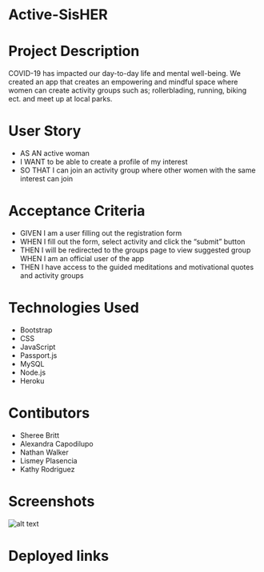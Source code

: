 # Active-SisHER

# Project Description
COVID-19 has impacted our day-to-day life and mental well-being. We created an app that creates an empowering and mindful space where women can create activity groups such as; rollerblading, running, biking ect. and meet up at local parks.

# User Story 
* AS AN active woman 
* I WANT to be able to create a profile of my interest 
* SO THAT I can join an activity group where other women with the same interest can join

# Acceptance Criteria
 * GIVEN I am a user filling out the registration form 
 * WHEN I fill out the form, select activity and click the “submit” button 
 * THEN I will be redirected to the groups page to view suggested group WHEN I am an official user of the app 
 * THEN I have access to the guided meditations and motivational quotes and activity groups

# Technologies Used 
* Bootstrap 
* CSS 
* JavaScript 
* Passport.js 
* MySQL 
* Node.js 
* Heroku

# Contibutors
* Sheree Britt
* Alexandra Capodilupo
* Nathan Walker
* Lismey Plasencia 
* Kathy Rodriguez

# Screenshots
![alt text](https://github.com/Lismey23/Active-SisHER/blob/main/Main/public/Assets/Homepage.png)

# Deployed links